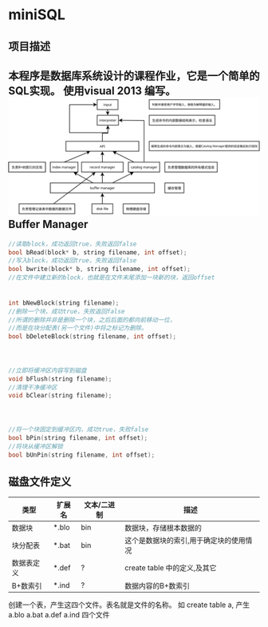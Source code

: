 miniSQL
====
项目描述
----
本程序是数据库系统设计的课程作业，它是一个简单的SQL实现。
使用visual 2013 编写。<br>
![](https://github.com/XiangTianxiao/miniSQL/raw/master/doc/img/structure.svg)
Buffer Manager
----
```cpp
//读取block，成功返回true，失败返回false
bool bRead(block* b, string filename, int offset);
//写入block，成功返回true，失败返回false
bool bwrite(block* b, string filename, int offset);
//在文件中建立新的block，也就是在文件末尾添加一块新的块，返回offset


int bNewBlock(string filename);
//删除一个块，成功true，失败返回false
//所谓的删除并非是删除一个块，之后后面的都向前移动一位，
//而是在块分配表(另一个文件)中将之标记为删除。
bool bDeleteBlock(string filename, int offset);



//立即将缓冲区内容写到磁盘
void bFlush(string filename);
//清理干净缓冲区
void bClear(string filename);



//将一个块固定到缓冲区内，成功true，失败false
bool bPin(string filename, int offset);
//将块从缓冲区解锁
bool bUnPin(string filename, int offset);
```

磁盘文件定义
----
类型 | 扩展名 | 文本/二进制 | 描述
---- | ------ | ----------- | ----
数据块 | *.blo | bin | 数据块，存储根本数据的
块分配表 | *.bat | bin | 这个是数据块的索引,用于确定块的使用情况
数据表定义 | *.def | ? | create table 中的定义,及其它
B+数索引 | *.ind | ? | 数据内容的B+数索引

创建一个表，产生这四个文件。表名就是文件的名称。
如 create table a, 产生<br>
a.blo a.bat a.def a.ind 四个文件
